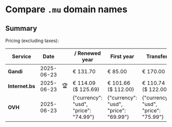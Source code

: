# Compare `.mu` domain names

## Summary

Pricing (excluding taxes):

| Service | Date |  | / Renewed year | First year | Transfer | Restoration |
|--|--|--|--|--|--|--|
| **Gandi** | 2025-06-23 |  | € 131.70 | € 85.00 | € 170.00 | € 244.00 |
| **Internet.bs** | 2025-06-23 | 🏆 | € 114.09<br>($ 125.69) | € 101.66<br>($ 112.00) | € 110.74<br>($ 122.00) | € 3.109<br>($ 3.425) |
| **OVH** | 2025-06-23 |  | {"currency": "usd", "price": "74.99"} | {"currency": "usd", "price": "69.99"} | {"currency": "usd", "price": "75.99"} |  |
